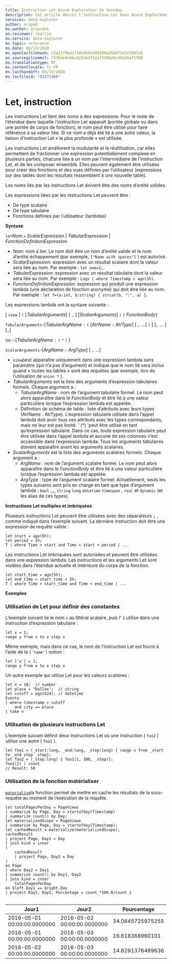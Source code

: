 ```yaml
---
title: Instruction Let-Azure Explorateur de données
description: Cet article décrit l’instruction Let dans Azure Explorateur de données.
services: data-explorer
author: orspod
ms.author: orspodek
ms.reviewer: rkarlin
ms.service: data-explorer
ms.topic: reference
ms.date: 02/13/2020
ms.openlocfilehash: c2e21f0b41f34b469e409109a2586f3e5fd98fa5
ms.sourcegitcommit: 733bde4c6bc422c64752af338b29cd55a5af1f88
ms.translationtype: MT
ms.contentlocale: fr-FR
ms.lasthandoff: 05/13/2020
ms.locfileid: "83271466"
---
```

# <a name="let-statement"></a>Let, instruction

Les instructions Let lient des noms à des expressions. Pour le reste de l’étendue dans laquelle l’instruction Let apparaît (portée globale ou dans une portée de corps de fonction), le nom peut être utilisé pour faire référence à sa valeur liée. Si ce nom a déjà été lié à une autre valeur, la liaison d’instruction Let « la plus profonde » est utilisée.

Les instructions Let améliorent la modularité et la réutilisation, car elles permettent de fractionner une expression potentiellement complexe en plusieurs parties, chacune liée à un nom par l’intermédiaire de l’instruction Let, et de les composer ensemble. Elles peuvent également être utilisées pour créer des fonctions et des vues définies par l’utilisateur (expressions sur des tables dont les résultats ressemblent à une nouvelle table).

Les noms liés par les instructions Let doivent être des noms d’entité valides.

Les expressions liées par les instructions Let peuvent être :
* De type scalaire
* De type tabulaire
* Fonctions définies par l’utilisateur (lambdas)

**Syntaxe**

`let`*Nom* `=` *ScalarExpression*  |  *TabularExpression*  |  *FunctionDefinitionExpression*

* *Nom*: nom à lier. Le nom doit être un nom d’entité valide et le nom d’entité échappement (par exemple, `["Name with spaces"]` ) est autorisé. 
* *ScalarExpression*: expression avec un résultat scalaire dont la valeur sera liée au nom. Par exemple : `let one=1;`.
* *TabularExpression*: expression avec un résultat tabulaire dont la valeur sera liée au nom. Par exemple : `Logs | where Timestamp > ago(1h)`.
* *FunctionDefinitionExpression*: expression qui produit une expression lambda (une déclaration de fonction anonyme) qui doit être liée au nom.
  Par exemple : `let f=(a:int, b:string) { strcat(b, ":", a) }`.

Les expressions lambda ont la syntaxe suivante :

[ `view` ] `(` [*TabularArguments*] [ `,` ] [*ScalarArguments*] `)` `{` *FunctionBody*`}`

`TabularArguments`-[*TabularArgName* `:` `(` [*AtrName* `:` *AtrType*] [ `,` ...] `)` ] [`,` ... ] [`,`]

 ou :-[*TabularArgName* `:` `(` `*` `)` ]

`ScalarArguments`-[*ArgName* `:` *ArgType*] [ `,` ...]

* `view`peut apparaître uniquement dans une expression lambda sans paramètre (qui n’a pas d’argument) et indique que le nom lié sera inclus quand « toutes les tables » sont des requêtes (par exemple, lors de l’utilisation de `union *` ).
* *TabularArguments* est la liste des arguments d’expression tabulaires formels.
  Chaque argument a :
  * *TabularArgName* : nom de l’argument tabulaire formel. Le nom peut alors apparaître dans le *FunctionBody* et être lié à une valeur particulière lorsque l’expression lambda est appelée. 
  * Définition de schéma de table : liste d’attributs avec leurs types (AtrName : AtrType).
  L’expression tabulaire utilisée dans l’appel lambda doit avoir tous ces attributs avec les types correspondants, mais ne leur est pas limité. 
  ' (*) 'peut être utilisé en tant qu’expression tabulaire. Dans ce cas, toute expression tabulaire peut être utilisée dans l’appel lambda et aucune de ses colonnes n’est accessible dans l’expression lambda.
  Tous les arguments tabulaires doivent apparaître avant les arguments scalaires.
* *ScalarArguments* est la liste des arguments scalaires formels. 
  Chaque argument a :
  * *ArgName* : nom de l’argument scalaire formel. Le nom peut alors apparaître dans le *FunctionBody* et être lié à une valeur particulière lorsque l’expression lambda est appelée.  
  * *ArgType* : type de l’argument scalaire formel. Actuellement, seuls les types suivants sont pris en charge en tant que type d’argument lambda : `bool` ,,,, `string` `long` `datetime` `timespan` , `real` et `dynamic` (et les alias de ces types).

**Instructions Let multiples et imbriquées**

Plusieurs instructions Let peuvent être utilisées avec des séparateurs `;` , comme indiqué dans l’exemple suivant.
La dernière instruction doit être une expression de requête valide : 

```kusto
let start = ago(5h); 
let period = 2h; 
T | where Time > start and Time < start + period | ...
```

Les instructions Let imbriquées sont autorisées et peuvent être utilisées dans une expression lambda.
Les instructions et les arguments Let sont visibles dans l’étendue actuelle et intérieure du corps de la fonction.

```kusto
let start_time = ago(5h); 
let end_time = start_time + 2h; 
T | where Time > start_time and Time < end_time | ...
```

**Exemples**

### <a name="using-let-to-define-constants"></a>Utilisation de Let pour définir des constantes

L’exemple suivant lie le nom `x` au littéral scalaire, puis l' `1` utilise dans une instruction d’expression tabulaire :

```kusto
let x = 1;
range y from x to x step x
```

Même exemple, mais dans ce cas, le nom de l’instruction Let est fourni à l’aide de la `['name']` notion :

```kusto
let ['x'] = 1;
range y from x to x step x
```

Un autre exemple qui utilise Let pour les valeurs scalaires :

```kusto
let n = 10;  // number
let place = "Dallas";  // string
let cutoff = ago(62d); // datetime
Events 
| where timestamp > cutoff 
    and city == place 
| take n
```

### <a name="using-multiple-let-statements"></a>Utilisation de plusieurs instructions Let

L’exemple suivant définit deux instructions Let où une instruction ( `foo2` ) utilise une autre ( `foo1` ).

```kusto
let foo1 = (_start:long, _end:long, _step:long) { range x from _start to _end step _step};
let foo2 = (_step:long) { foo1(1, 100, _step)};
foo2(2) | count
// Result: 50
```

### <a name="using-materialize-function"></a>Utilisation de la fonction matérialiser

[`materialize`](materializefunction.md)la fonction permet de mettre en cache les résultats de la sous-requête au moment de l’exécution de la requête. 

<!-- csl: https://help.kusto.windows.net:443/Samples -->
```kusto
let totalPagesPerDay = PageViews
| summarize by Page, Day = startofday(Timestamp)
| summarize count() by Day;
let materializedScope = PageViews
| summarize by Page, Day = startofday(Timestamp);
let cachedResult = materialize(materializedScope);
cachedResult
| project Page, Day1 = Day
| join kind = inner
(
    cachedResult
    | project Page, Day2 = Day
)
on Page
| where Day2 > Day1
| summarize count() by Day1, Day2
| join kind = inner
    totalPagesPerDay
on $left.Day1 == $right.Day
| project Day1, Day2, Percentage = count_*100.0/count_1


```

|Jour1|Jour2|Pourcentage|
|---|---|---|
|2016-05-01 00:00:00.0000000|2016-05-02 00:00:00.0000000|34.0645725975255|
|2016-05-01 00:00:00.0000000|2016-05-03 00:00:00.0000000|16.618368960101|
|2016-05-02 00:00:00.0000000|2016-05-03 00:00:00.0000000|14.6291376489636|
